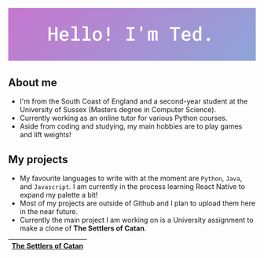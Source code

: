 ![banner](banner.png)

## About me

- I'm from the South Coast of England and a second-year student at the University of Sussex (Masters degree in Computer Science).
- Currently working as an online tutor for various Python courses.
- Aside from coding and studying, my main hobbies are to play games and lift weights!

## My projects

- My favourite languages to write with at the moment are `Python`, `Java`, and `Javascript`. I am currently in the process learning React Native to expand my palette a bit!
- Most of my projects are outside of Github and I plan to upload them here in the near future.
- Currently the main project I am working on is a University assignment to make a clone of **The Settlers of Catan**.

| [The Settlers of Catan](https://github.com/TedAlden/settlers-of-catan) |
| - |
